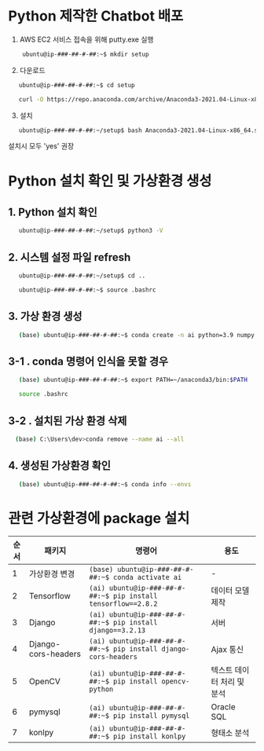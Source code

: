 

# Python 제작한 Chatbot 배포 
1. AWS EC2 서비스 접속을 위해 putty.exe 실행
```bash
    ubuntu@ip-###-##-#-##:~$ mkdir setup
```
2. 다운로드
```bash
   ubuntu@ip-###-##-#-##:~$ cd setup

   curl -O https://repo.anaconda.com/archive/Anaconda3-2021.04-Linux-x86_64.sh
```
3. 설치
```bash
   ubuntu@ip-###-##-#-##:~/setup$ bash Anaconda3-2021.04-Linux-x86_64.sh
```
   설치시 모두 'yes' 권장




# Python 설치 확인 및 가상환경 생성
## 1. Python 설치 확인
```bash
   ubuntu@ip-###-##-#-##:~/setup$ python3 -V
```
## 2. 시스템 설정 파일 refresh
```bash
   ubuntu@ip-###-##-#-##:~/setup$ cd ..

   ubuntu@ip-###-##-#-##:~$ source .bashrc 
```
## 3. 가상 환경 생성
```bash
   (base) ubuntu@ip-###-##-#-##:~$ conda create -n ai python=3.9 numpy scipy matplotlib pandas seaborn scikit-learn h5py
```
   
## 3-1 . conda 명령어 인식을 못할 경우 
```bash
   (base) ubuntu@ip-###-##-#-##:~$ export PATH=~/anaconda3/bin:$PATH

   source .bashrc
```

## 3-2 . 설치된 가상 환경 삭제 
```bash
  (base) C:\Users\dev>conda remove --name ai --all
```
## 4. 생성된 가상환경 확인
```bash
   (base) ubuntu@ip-###-##-#-##:~$ conda info --envs
```

# 관련 가상환경에 package 설치

| 순서 | 패키지 | 명령어 | 용도 |
|-----|---------|------------|---------|
| 1   | 가상환경 변경 | `(base) ubuntu@ip-###-##-#-##:~$ conda activate ai` | - |
| 2   | Tensorflow | `(ai) ubuntu@ip-###-##-#-##:~$ pip install tensorflow==2.8.2` | 데이터 모델 제작 |
| 3   | Django | `(ai) ubuntu@ip-###-##-#-##:~$ pip install django==3.2.13` | 서버 |
| 4   | Django-cors-headers | `(ai) ubuntu@ip-###-##-#-##:~$ pip install django-cors-headers` | Ajax 통신 |
| 5   | OpenCV | `(ai) ubuntu@ip-###-##-#-##:~$ pip install opencv-python` | 텍스트 데이터 처리 및 분석|
| 6   | pymysql | `(ai) ubuntu@ip-###-##-#-##:~$ pip install pymysql` | Oracle SQL |
| 7   | konlpy | `(ai) ubuntu@ip-###-##-#-##:~$ pip install konlpy` | 형태소 분석 |
